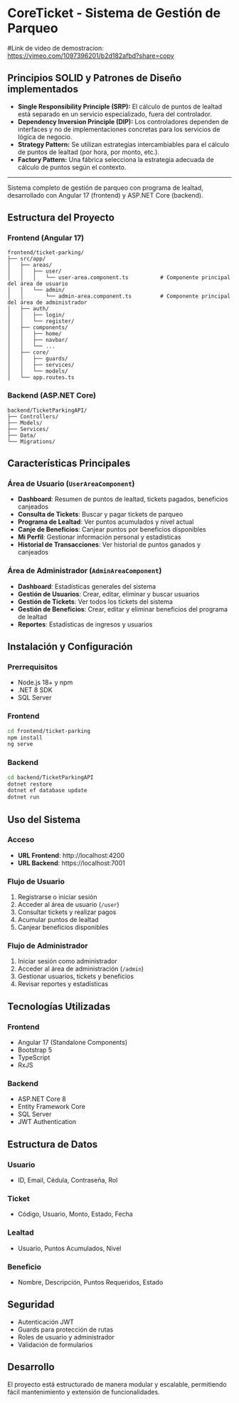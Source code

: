 # CoreTicket - Sistema de Gestión de Parqueo

#Link de video de demostracion: https://vimeo.com/1097396201/b2d182afbd?share=copy

## Principios SOLID y Patrones de Diseño implementados

- **Single Responsibility Principle (SRP):** El cálculo de puntos de lealtad está separado en un servicio especializado, fuera del controlador.
- **Dependency Inversion Principle (DIP):** Los controladores dependen de interfaces y no de implementaciones concretas para los servicios de lógica de negocio.
- **Strategy Pattern:** Se utilizan estrategias intercambiables para el cálculo de puntos de lealtad (por hora, por monto, etc.).
- **Factory Pattern:** Una fábrica selecciona la estrategia adecuada de cálculo de puntos según el contexto.

---

Sistema completo de gestión de parqueo con programa de lealtad, desarrollado con Angular 17 (frontend) y ASP.NET Core (backend).

## Estructura del Proyecto

### Frontend (Angular 17)
```
frontend/ticket-parking/
├── src/app/
│   ├── areas/
│   │   ├── user/
│   │   │   └── user-area.component.ts          # Componente principal del área de usuario
│   │   └── admin/
│   │       └── admin-area.component.ts         # Componente principal del área de administrador
│   ├── auth/
│   │   ├── login/
│   │   └── register/
│   ├── components/
│   │   ├── home/
│   │   ├── navbar/
│   │   └── ...
│   ├── core/
│   │   ├── guards/
│   │   ├── services/
│   │   └── models/
│   └── app.routes.ts
```

### Backend (ASP.NET Core)
```
backend/TicketParkingAPI/
├── Controllers/
├── Models/
├── Services/
├── Data/
└── Migrations/
```

## Características Principales

### Área de Usuario (`UserAreaComponent`)
- **Dashboard**: Resumen de puntos de lealtad, tickets pagados, beneficios canjeados
- **Consulta de Tickets**: Buscar y pagar tickets de parqueo
- **Programa de Lealtad**: Ver puntos acumulados y nivel actual
- **Canje de Beneficios**: Canjear puntos por beneficios disponibles
- **Mi Perfil**: Gestionar información personal y estadísticas
- **Historial de Transacciones**: Ver historial de puntos ganados y canjeados

### Área de Administrador (`AdminAreaComponent`)
- **Dashboard**: Estadísticas generales del sistema
- **Gestión de Usuarios**: Crear, editar, eliminar y buscar usuarios
- **Gestión de Tickets**: Ver todos los tickets del sistema
- **Gestión de Beneficios**: Crear, editar y eliminar beneficios del programa de lealtad
- **Reportes**: Estadísticas de ingresos y usuarios

## Instalación y Configuración

### Prerrequisitos
- Node.js 18+ y npm
- .NET 8 SDK
- SQL Server

### Frontend
```bash
cd frontend/ticket-parking
npm install
ng serve
```

### Backend
```bash
cd backend/TicketParkingAPI
dotnet restore
dotnet ef database update
dotnet run
```

## Uso del Sistema

### Acceso
- **URL Frontend**: http://localhost:4200
- **URL Backend**: https://localhost:7001

### Flujo de Usuario
1. Registrarse o iniciar sesión
2. Acceder al área de usuario (`/user`)
3. Consultar tickets y realizar pagos
4. Acumular puntos de lealtad
5. Canjear beneficios disponibles

### Flujo de Administrador
1. Iniciar sesión como administrador
2. Acceder al área de administración (`/admin`)
3. Gestionar usuarios, tickets y beneficios
4. Revisar reportes y estadísticas

## Tecnologías Utilizadas

### Frontend
- Angular 17 (Standalone Components)
- Bootstrap 5
- TypeScript
- RxJS

### Backend
- ASP.NET Core 8
- Entity Framework Core
- SQL Server
- JWT Authentication

## Estructura de Datos

### Usuario
- ID, Email, Cédula, Contraseña, Rol

### Ticket
- Código, Usuario, Monto, Estado, Fecha

### Lealtad
- Usuario, Puntos Acumulados, Nivel

### Beneficio
- Nombre, Descripción, Puntos Requeridos, Estado

## Seguridad
- Autenticación JWT
- Guards para protección de rutas
- Roles de usuario y administrador
- Validación de formularios

## Desarrollo
El proyecto está estructurado de manera modular y escalable, permitiendo fácil mantenimiento y extensión de funcionalidades.
